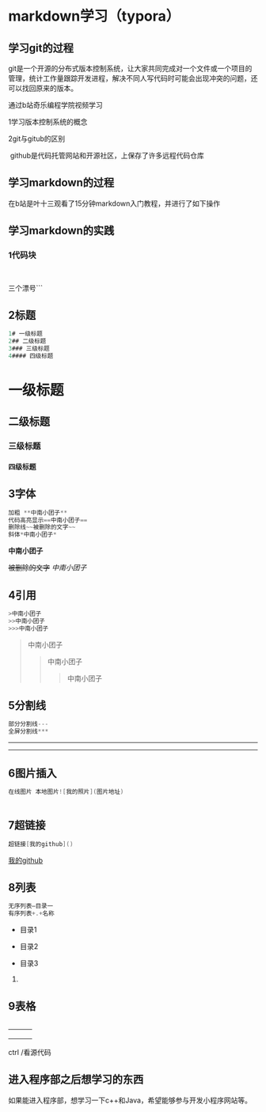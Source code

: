 #  markdown学习（typora）



## 学习git的过程

git是一个开源的分布式版本控制系统，让大家共同完成对一个文件或一个项目的管理，统计工作量跟踪开发进程，解决不同人写代码时可能会出现冲突的问题，还可以找回原来的版本。

通过b站奇乐编程学院视频学习 

1学习版本控制系统的概念

2git与gitub的区别

​                                                                                                                                                                                                                                       github是代码托管网站和开源社区，上保存了许多远程代码仓库

## 学习markdown的过程

在b站是叶十三观看了15分钟markdown入门教程，并进行了如下操作      

## 学习markdown的实践

### 1代码块



``` java
```

```shell
```

三个漂号```

## 2标题

```java
1# 一级标题
2## 二级标题
3### 三级标题
4#### 四级标题
```

# 一级标题

## 二级标题

### 三级标题

#### 四级标题



## 3字体

```java
加粗 **中南小团子**
代码高亮显示==中南小团子==
删除线~~被删除的文字~~
斜体*中南小团子*
```



**中南小团子**

~~被删除的文字~~
*中南小团子*

## 4引用

```java
>中南小团子
>>中南小团子
>>>中南小团子
```

>中南小团子
>>中南小团子
>>>中南小团子

## 5分割线

```java
部分分割线---
全屏分割线***
```

---

***

## 6图片插入

```java
在线图片 本地图片![我的照片](图片地址)

```

![]()

## 7超链接

```java
超链接[我的github]()
```

[我的github]()

## 8列表

```java
无序列表—目录一
有序列表+.+名称

```

- 目录1

- 目录2

- 目录3



1. 



## 9表格

```java
```



|      |      |      |
| ---- | ---- | ---- |
|      |      |      |
|      |      |      |
|      |      |      |

ctrl /看源代码

## 进入程序部之后想学习的东西

如果能进入程序部，想学习一下c++和Java，希望能够参与开发小程序网站等。



